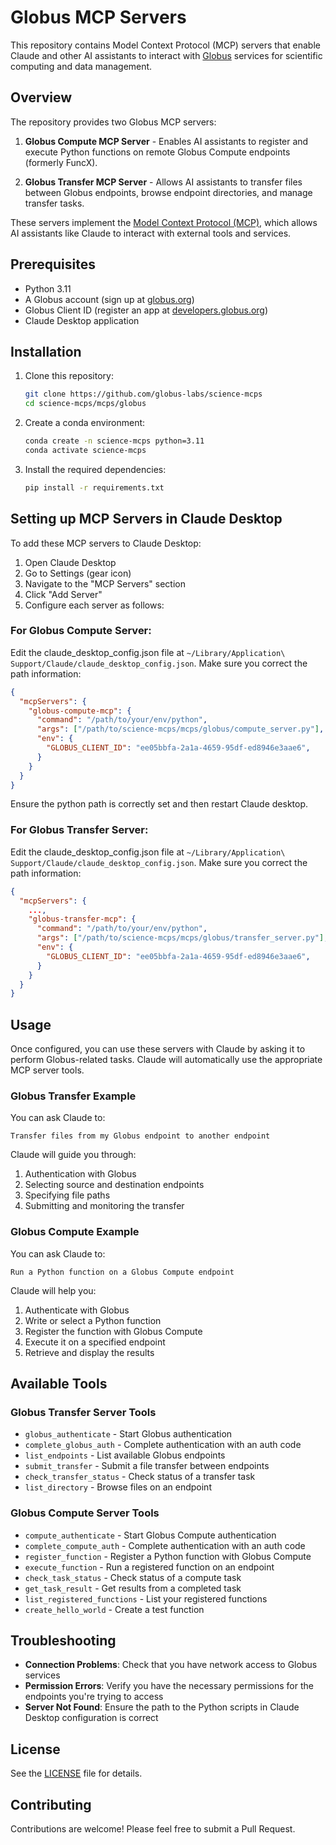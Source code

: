 # Globus MCP Servers

This repository contains Model Context Protocol (MCP) servers that enable Claude and other AI assistants to interact with [Globus](https://www.globus.org/) services for scientific computing and data management.

## Overview

The repository provides two Globus MCP servers:

1. **Globus Compute MCP Server** - Enables AI assistants to register and execute Python functions on remote Globus Compute endpoints (formerly FuncX).

2. **Globus Transfer MCP Server** - Allows AI assistants to transfer files between Globus endpoints, browse endpoint directories, and manage transfer tasks.

These servers implement the [Model Context Protocol (MCP)](https://github.com/anthropics/anthropic-cookbook/tree/main/mcp), which allows AI assistants like Claude to interact with external tools and services.

## Prerequisites

- Python 3.11
- A Globus account (sign up at [globus.org](https://www.globus.org/))
- Globus Client ID (register an app at [developers.globus.org](https://developers.globus.org/))
- Claude Desktop application


## Installation

1. Clone this repository:
   ```bash
   git clone https://github.com/globus-labs/science-mcps
   cd science-mcps/mcps/globus
   ```

2. Create a conda environment:
   ```bash
   conda create -n science-mcps python=3.11
   conda activate science-mcps
   ```

3. Install the required dependencies:
   ```bash
   pip install -r requirements.txt
   ```

## Setting up MCP Servers in Claude Desktop

To add these MCP servers to Claude Desktop:

1. Open Claude Desktop
2. Go to Settings (gear icon)
3. Navigate to the "MCP Servers" section
4. Click "Add Server"
5. Configure each server as follows:

### For Globus Compute Server:

Edit the claude_desktop_config.json file at `~/Library/Application\ Support/Claude/claude_desktop_config.json`. Make sure you correct the path information:

```json
{
  "mcpServers": {
    "globus-compute-mcp": {
      "command": "/path/to/your/env/python",
      "args": ["/path/to/science-mcps/mcps/globus/compute_server.py"],
      "env": {
        "GLOBUS_CLIENT_ID": "ee05bbfa-2a1a-4659-95df-ed8946e3aae6",
      }
    }
  }
}
```


Ensure the python path is correctly set and then restart Claude desktop.

### For Globus Transfer Server:

Edit the claude_desktop_config.json file at `~/Library/Application\ Support/Claude/claude_desktop_config.json`. Make sure you correct the path information:

```json
{
  "mcpServers": {
    ...,
    "globus-transfer-mcp": {
      "command": "/path/to/your/env/python",
      "args": ["/path/to/science-mcps/mcps/globus/transfer_server.py"],
      "env": {
        "GLOBUS_CLIENT_ID": "ee05bbfa-2a1a-4659-95df-ed8946e3aae6",
      }
    }
  }
}
```

## Usage

Once configured, you can use these servers with Claude by asking it to perform Globus-related tasks. Claude will automatically use the appropriate MCP server tools.

### Globus Transfer Example

You can ask Claude to:

```
Transfer files from my Globus endpoint to another endpoint
```

Claude will guide you through:
1. Authentication with Globus
2. Selecting source and destination endpoints
3. Specifying file paths
4. Submitting and monitoring the transfer

### Globus Compute Example

You can ask Claude to:

```
Run a Python function on a Globus Compute endpoint
```

Claude will help you:
1. Authenticate with Globus
2. Write or select a Python function
3. Register the function with Globus Compute
4. Execute it on a specified endpoint
5. Retrieve and display the results

## Available Tools

### Globus Transfer Server Tools

- `globus_authenticate` - Start Globus authentication
- `complete_globus_auth` - Complete authentication with an auth code
- `list_endpoints` - List available Globus endpoints
- `submit_transfer` - Submit a file transfer between endpoints
- `check_transfer_status` - Check status of a transfer task
- `list_directory` - Browse files on an endpoint

### Globus Compute Server Tools

- `compute_authenticate` - Start Globus Compute authentication
- `complete_compute_auth` - Complete authentication with an auth code
- `register_function` - Register a Python function with Globus Compute
- `execute_function` - Run a registered function on an endpoint
- `check_task_status` - Check status of a compute task
- `get_task_result` - Get results from a completed task
- `list_registered_functions` - List your registered functions
- `create_hello_world` - Create a test function

## Troubleshooting

- **Connection Problems**: Check that you have network access to Globus services
- **Permission Errors**: Verify you have the necessary permissions for the endpoints you're trying to access
- **Server Not Found**: Ensure the path to the Python scripts in Claude Desktop configuration is correct

## License

See the [LICENSE](../../LICENSE) file for details.

## Contributing

Contributions are welcome! Please feel free to submit a Pull Request.

